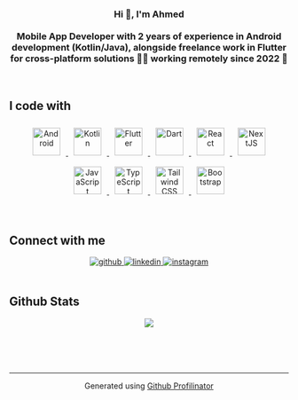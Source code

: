 ### <div align="center">Hi 👋, I'm Ahmed<br><br> Mobile App Developer with 2 years of experience in Android development (Kotlin/Java), alongside freelance work in Flutter for cross-platform solutions 👨‍💻 working remotely since 2022 🚀</div>  
  

<br/>  


## I code with

<p align="center">
  <a href="https://www.android.com/intl/en_in/" target="_blank">
    <img src="https://profilinator.rishav.dev/skills-assets/android-original-wordmark.svg" alt="Android" height="50" style="margin: 10px;" />
  </a>
  <a href="https://kotlinlang.org/" target="_blank">
    <img src="https://profilinator.rishav.dev/skills-assets/kotlinlang-icon.svg" alt="Kotlin" height="50" style="margin: 10px;" />
  </a>
  <a href="https://flutter.dev/" target="_blank">
    <img src="https://profilinator.rishav.dev/skills-assets/flutterio-icon.svg" alt="Flutter" height="50" style="margin: 10px;" />
  </a>
  <a href="https://dart.dev/" target="_blank">
    <img src="https://profilinator.rishav.dev/skills-assets/dartlang-icon.svg" alt="Dart" height="50" style="margin: 10px;" />
  </a>
  <a href="https://reactjs.org/" target="_blank">
    <img src="https://profilinator.rishav.dev/skills-assets/react-original-wordmark.svg" alt="React" height="50" style="margin: 10px;" />
  </a>
  <a href="https://nextjs.org/" target="_blank">
    <img src="https://profilinator.rishav.dev/skills-assets/nextjs.png" alt="NextJS" height="50" style="margin: 10px;" />
  </a>
  <a href="https://www.javascript.com/" target="_blank">
    <img src="https://profilinator.rishav.dev/skills-assets/javascript-original.svg" alt="JavaScript" height="50" style="margin: 10px;" />
  </a>
  <a href="https://www.typescriptlang.org/" target="_blank">
    <img src="https://profilinator.rishav.dev/skills-assets/typescript-original.svg" alt="TypeScript" height="50" style="margin: 10px;" />
  </a>
  <a href="https://www.tailwindcss.com/" target="_blank">
    <img src="https://profilinator.rishav.dev/skills-assets/tailwindcss.svg" alt="Tailwind CSS" height="50" style="margin: 10px;" />
  </a>
  <a href="https://getbootstrap.com/docs/3.4/javascript/" target="_blank">
    <img src="https://profilinator.rishav.dev/skills-assets/bootstrap-plain.svg" alt="Bootstrap" height="50" style="margin: 10px;" />
  </a>
</p>

<br/>  


## Connect with me  
<div align="center">
<a href="https://github.com/ahmedbenhouria" target="_blank">
<img src=https://img.shields.io/badge/github-%2324292e.svg?&style=for-the-badge&logo=github&logoColor=white alt=github style="margin-bottom: 5px;" />
</a>
<a href="https://linkedin.com/in/ahmedbenhouria" target="_blank">
<img src=https://img.shields.io/badge/linkedin-%231E77B5.svg?&style=for-the-badge&logo=linkedin&logoColor=white alt=linkedin style="margin-bottom: 5px;" />
</a>
<a href="https://instagram.com/ahmedbenhouria" target="_blank">
<img src=https://img.shields.io/badge/instagram-%23000000.svg?&style=for-the-badge&logo=instagram&logoColor=white alt=instagram style="margin-bottom: 5px;" />
</a>  
</div>  
  

<br/>  


## Github Stats  
<div align="center"><img src="https://github-readme-stats.vercel.app/api?username=ahmedbenhouria&show_icons=true&count_private=true&hide_border=true" align="center" /></div>  

<br/>  


  

<br/>  

  

<br/>  


<br />

----
<div align="center">Generated using <a href="https://profilinator.rishav.dev/" target="_blank">Github Profilinator</a></div>
